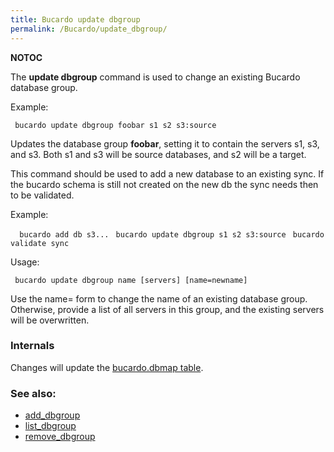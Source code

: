 ```yaml
---
title: Bucardo update dbgroup
permalink: /Bucardo/update_dbgroup/
---
```


__NOTOC__

The **update dbgroup** command is used to change an existing Bucardo database group.

Example:

` bucardo update dbgroup foobar s1 s2 s3:source`

Updates the database group **foobar**, setting it to contain the servers s1, s3, and s3. Both s1 and s3 will be source databases, and s2 will be a target.

This command should be used to add a new database to an existing sync. If the bucardo schema is still not created on the new db the sync needs then to be validated.

Example:

`  bucardo add db s3...`
`  bucardo update dbgroup `<dbgroupname>` s1 s2 s3:source`
`  bucardo validate sync `<syncname>

Usage:

` bucardo update dbgroup name [servers] [name=newname]`

Use the name= form to change the name of an existing database group. Otherwise, provide a list of all servers in this group, and the existing servers will be overwritten.

### Internals

Changes will update the [bucardo.dbmap table](/bucardo.dbmap_table "wikilink").

### See also:

-   [add_dbgroup](/Bucardo/add_dbgroup "wikilink")
-   [list_dbgroup](/Bucardo/list_dbgroup "wikilink")
-   [remove_dbgroup](/Bucardo/remove_dbgroup "wikilink")

